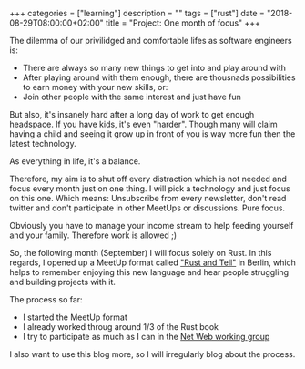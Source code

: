 +++
categories = ["learning"]
description = ""
tags = ["rust"]
date = "2018-08-29T08:00:00+02:00"
title = "Project: One month of focus"
+++

The dilemma of our privilidged and comfortable lifes as software engineers is:
- There are always so many new things to get into and play around with
- After playing around with them enough, there are thousnads possibilities to earn money with your new skills, or:
- Join other people with the same interest and just have fun

But also, it's insanely hard after a long day of work to get enough headspace. If you have kids, it's even "harder". Though many will claim having a child and seeing it grow up in front of you is way more fun then the latest technology.

As everything in life, it's a balance.

Therefore, my aim is to shut off every distraction which is not needed and focus every month just on one thing. I will pick a technology and just focus on this one. Which means: Unsubscribe from every newsletter, don't read twitter and don't participate in other MeetUps or discussions. Pure focus.

Obviously you have to manage your income stream to help feeding yourself and your family. Therefore work is allowed ;)

So, the following month (September) I will focus solely on Rust. In this regards, I opened up a MeetUp format called ["Rust and Tell"](https://www.meetup.com/Rust-Berlin/events/254194727/) in Berlin, which helps to remember enjoying this new language and hear people struggling and building projects with it.

The process so far:
- I started the MeetUp format
- I already worked throug around 1/3 of the Rust book
- I try to participate as much as I can in the [Net Web working group](https://github.com/rust-net-web)


I also want to use this blog more, so I will irregularly blog about the process.